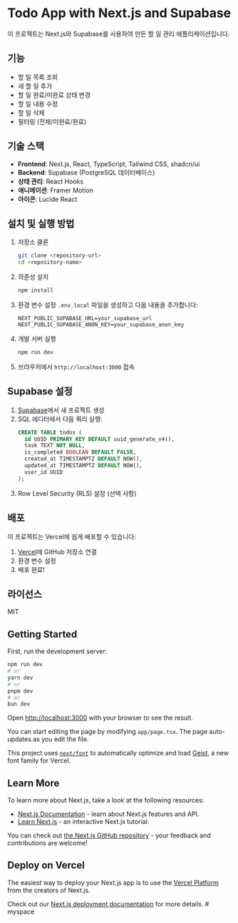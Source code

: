 # Todo App with Next.js and Supabase

이 프로젝트는 Next.js와 Supabase를 사용하여 만든 할 일 관리 애플리케이션입니다.

## 기능

- 할 일 목록 조회
- 새 할 일 추가
- 할 일 완료/미완료 상태 변경
- 할 일 내용 수정
- 할 일 삭제
- 필터링 (전체/미완료/완료)

## 기술 스택

- **Frontend**: Next.js, React, TypeScript, Tailwind CSS, shadcn/ui
- **Backend**: Supabase (PostgreSQL 데이터베이스)
- **상태 관리**: React Hooks
- **애니메이션**: Framer Motion
- **아이콘**: Lucide React

## 설치 및 실행 방법

1. 저장소 클론
   ```bash
   git clone <repository-url>
   cd <repository-name>
   ```

2. 의존성 설치
   ```bash
   npm install
   ```

3. 환경 변수 설정
   `.env.local` 파일을 생성하고 다음 내용을 추가합니다:
   ```
   NEXT_PUBLIC_SUPABASE_URL=your_supabase_url
   NEXT_PUBLIC_SUPABASE_ANON_KEY=your_supabase_anon_key
   ```

4. 개발 서버 실행
   ```bash
   npm run dev
   ```

5. 브라우저에서 `http://localhost:3000` 접속

## Supabase 설정

1. [Supabase](https://supabase.com/)에서 새 프로젝트 생성
2. SQL 에디터에서 다음 쿼리 실행:
   ```sql
   CREATE TABLE todos (
     id UUID PRIMARY KEY DEFAULT uuid_generate_v4(),
     task TEXT NOT NULL,
     is_completed BOOLEAN DEFAULT FALSE,
     created_at TIMESTAMPTZ DEFAULT NOW(),
     updated_at TIMESTAMPTZ DEFAULT NOW(),
     user_id UUID
   );
   ```
3. Row Level Security (RLS) 설정 (선택 사항)

## 배포

이 프로젝트는 Vercel에 쉽게 배포할 수 있습니다:

1. [Vercel](https://vercel.com)에 GitHub 저장소 연결
2. 환경 변수 설정
3. 배포 완료!

## 라이선스

MIT

## Getting Started

First, run the development server:

```bash
npm run dev
# or
yarn dev
# or
pnpm dev
# or
bun dev
```

Open [http://localhost:3000](http://localhost:3000) with your browser to see the result.

You can start editing the page by modifying `app/page.tsx`. The page auto-updates as you edit the file.

This project uses [`next/font`](https://nextjs.org/docs/app/building-your-application/optimizing/fonts) to automatically optimize and load [Geist](https://vercel.com/font), a new font family for Vercel.

## Learn More

To learn more about Next.js, take a look at the following resources:

- [Next.js Documentation](https://nextjs.org/docs) - learn about Next.js features and API.
- [Learn Next.js](https://nextjs.org/learn) - an interactive Next.js tutorial.

You can check out [the Next.js GitHub repository](https://github.com/vercel/next.js) - your feedback and contributions are welcome!

## Deploy on Vercel

The easiest way to deploy your Next.js app is to use the [Vercel Platform](https://vercel.com/new?utm_medium=default-template&filter=next.js&utm_source=create-next-app&utm_campaign=create-next-app-readme) from the creators of Next.js.

Check out our [Next.js deployment documentation](https://nextjs.org/docs/app/building-your-application/deploying) for more details.
#   m y s p a c e 
 
 